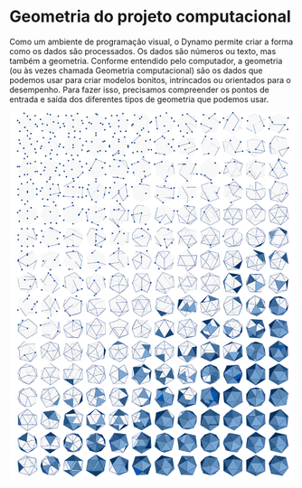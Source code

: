# Geometria do projeto computacional

Como um ambiente de programação visual, o Dynamo permite criar a forma como os dados são processados. Os dados são números ou texto, mas também a geometria. Conforme entendido pelo computador, a geometria (ou às vezes chamada Geometria computacional) são os dados que podemos usar para criar modelos bonitos, intrincados ou orientados para o desempenho. Para fazer isso, precisamos compreender os pontos de entrada e saída dos diferentes tipos de geometria que podemos usar.

![](<../images/5-2/Geometry for Computational Design-01.jpg>)
